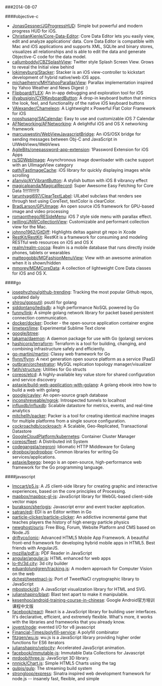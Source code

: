 ###2014-08-07

####objective-c
* [JonasGessner/JGProgressHUD](https://github.com/JonasGessner/JGProgressHUD): Simple but powerful and modern progress HUD for iOS.
* [ChristianKienle/Core-Data-Editor](https://github.com/ChristianKienle/Core-Data-Editor): Core Data Editor lets you easily view, edit and analyze applications‘ data. Core Data Editor is compatible with Mac and iOS applications and supports XML, SQLite and binary stores, visualizes all relationships and is able to edit the data and generate Objective-C code for the data model.
* [callumboddy/CBZSplashView](https://github.com/callumboddy/CBZSplashView): Twitter style Splash Screen View. Grows to reveal the Initial view behind
* [lokimeyburg/Stacker](https://github.com/lokimeyburg/Stacker): Stacker is an iOS view-controller to kickstart development of hybrid native/web iOS apps.
* [michaelhenry/MHYahooParallaxView](https://github.com/michaelhenry/MHYahooParallaxView): Parallax implementation inspired by Yahoo Weather and News Digest :)
* [Flipboard/FLEX](https://github.com/Flipboard/FLEX): An in-app debugging and exploration tool for iOS
* [illyabusigin/CYRKeyboardButton](https://github.com/illyabusigin/CYRKeyboardButton): A drop-in keyboard button that mimics the look, feel, and functionality of the native iOS keyboard buttons
* [VAlexander/Chameleon](https://github.com/VAlexander/Chameleon): A Lightweight x Powerful Flat Color Framework for iOS
* [nopshusang/SACalendar](https://github.com/nopshusang/SACalendar): Easy to use and customizable iOS 7 Calendar
* [AFNetworking/AFNetworking](https://github.com/AFNetworking/AFNetworking): A delightful iOS and OS X networking framework
* [marcuswestin/WebViewJavascriptBridge](https://github.com/marcuswestin/WebViewJavascriptBridge): An iOS/OSX bridge for sending messages between Obj-C and JavaScript in UIWebViews/WebViews
* [AgileBits/onepassword-app-extension](https://github.com/AgileBits/onepassword-app-extension): 1Password Extension for iOS Apps
* [rs/SDWebImage](https://github.com/rs/SDWebImage): Asynchronous image downloader with cache support with an UIImageView category
* [path/FastImageCache](https://github.com/path/FastImageCache): iOS library for quickly displaying images while scrolling
* [a1anyip/AYVibrantButton](https://github.com/a1anyip/AYVibrantButton): A stylish button with iOS 8 vibrancy effect
* [magicalpanda/MagicalRecord](https://github.com/magicalpanda/MagicalRecord): Super Awesome Easy Fetching for Core Data 1!!!11!!!!1!
* [taruntyagi697/ClearTextLabel](https://github.com/taruntyagi697/ClearTextLabel): UILabel subclass that renders see through text using CoreText, textColor is clearColor.
* [BradLarson/GPUImage](https://github.com/BradLarson/GPUImage): An open source iOS framework for GPU-based image and video processing
* [romaonthego/RESideMenu](https://github.com/romaonthego/RESideMenu): iOS 7 style side menu with parallax effect.
* [jwilling/JNWCollectionView](https://github.com/jwilling/JNWCollectionView): Customizable and performant collection view for the Mac.
* [johnno1962/GitDiff](https://github.com/johnno1962/GitDiff): Highlights deltas against git repo in Xcode
* [RestKit/RestKit](https://github.com/RestKit/RestKit): RestKit is a framework for consuming and modeling RESTful web resources on iOS and OS X
* [realm/realm-cocoa](https://github.com/realm/realm-cocoa): Realm is a mobile database that runs directly inside phones, tablets or wearables
* [matteogobbi/MGFashionMenuView](https://github.com/matteogobbi/MGFashionMenuView): View with an awesome animation when it is shown/hidden
* [mmorey/MDMCoreData](https://github.com/mmorey/MDMCoreData): A collection of lightweight Core Data classes for iOS and OS X.

####go
* [josephyzhou/github-trending](https://github.com/josephyzhou/github-trending): Tracking the most popular Github repos, updated daily
* [shirou/gopsutil](https://github.com/shirou/gopsutil): psutil for golang
* [siddontang/ledisdb](https://github.com/siddontang/ledisdb): a high performance NoSQL powered by Go
* [funny/link](https://github.com/funny/link): A simple golang network library for packet based persistent connection communication.
* [docker/docker](https://github.com/docker/docker): Docker - the open-source application container engine
* [limetext/lime](https://github.com/limetext/lime): Experimental Sublime Text clone
* [google/btree](https://github.com/google/btree): 
* [takama/daemon](https://github.com/takama/daemon): A daemon package for use with Go (golang) services
* [hashicorp/terraform](https://github.com/hashicorp/terraform): Terraform is a tool for building, changing, and combining infrastructure safely and efficiently.
* [go-martini/martini](https://github.com/go-martini/martini): Classy web framework for Go
* [flynn/flynn](https://github.com/flynn/flynn): A next generation open source platform as a service (PaaS)
* [outbrain/orchestrator](https://github.com/outbrain/orchestrator): MySQL replication topology manager/visualizer
* [fatih/structure](https://github.com/fatih/structure): Utilities for Go structs
* [coreos/etcd](https://github.com/coreos/etcd): A highly-available key value store for shared configuration and service discovery
* [astaxie/build-web-application-with-golang](https://github.com/astaxie/build-web-application-with-golang): A golang ebook intro how to build a web with golang
* [google/cayley](https://github.com/google/cayley): An open-source graph database
* [inconshreveable/ngrok](https://github.com/inconshreveable/ngrok): Introspected tunnels to localhost
* [influxdb/influxdb](https://github.com/influxdb/influxdb): Scalable datastore for metrics, events, and real-time analytics
* [mitchellh/packer](https://github.com/mitchellh/packer): Packer is a tool for creating identical machine images for multiple platforms from a single source configuration.
* [cockroachdb/cockroach](https://github.com/cockroachdb/cockroach): A Scalable, Geo-Replicated, Transactional Datastore
* [GoogleCloudPlatform/kubernetes](https://github.com/GoogleCloudPlatform/kubernetes): Container Cluster Manager
* [coreos/fleet](https://github.com/coreos/fleet): A Distributed init System
* [codegangsta/negroni](https://github.com/codegangsta/negroni): Idiomatic HTTP Middleware for Golang
* [dropbox/godropbox](https://github.com/dropbox/godropbox): Common libraries for writing Go services/applications.
* [astaxie/beego](https://github.com/astaxie/beego): beego is an open-source, high-performance web framework for the Go programming language.

####javascript
* [lmccart/p5.js](https://github.com/lmccart/p5.js): A JS client-side library for creating graphic and interactive experiences, based on the core principles of Processing.
* [mapbox/mapbox-gl-js](https://github.com/mapbox/mapbox-gl-js): JavaScript library for WebGL-based client-side vector maps
* [burakson/sherlogjs](https://github.com/burakson/sherlogjs): Javascript error and event tracker application.
* [satran/edi](https://github.com/satran/edi): EDI is an Editor written in Go
* [particle-clicker/particle-clicker](https://github.com/particle-clicker/particle-clicker): An addictive incremental game that teaches players the history of high energy particle physics
* [newghost/ourjs](https://github.com/newghost/ourjs): Free Blog, Forum, Website Platform and CMS  based on Node.JS
* [driftyco/ionic](https://github.com/driftyco/ionic): Advanced HTML5 Mobile App Framework. A beautiful front-end framework for developing hybrid mobile apps in HTML5. Best friends with AngularJS.
* [mozilla/pdf.js](https://github.com/mozilla/pdf.js): PDF Reader in JavaScript
* [angular/angular.js](https://github.com/angular/angular.js): HTML enhanced for web apps
* [lo-th/3d.city](https://github.com/lo-th/3d.city): 3d city builder
* [eduardolundgren/tracking.js](https://github.com/eduardolundgren/tracking.js): A modern approach for Computer Vision on the web
* [dchest/tweetnacl-js](https://github.com/dchest/tweetnacl-js): Port of TweetNaCl cryptographic library to JavaScript
* [mbostock/d3](https://github.com/mbostock/d3): A JavaScript visualization library for HTML and SVG.
* [julianshapiro/blast](https://github.com/julianshapiro/blast): Blast text apart to make it manipulable.
* [kesenhoo/android-training-course-in-chinese](https://github.com/kesenhoo/android-training-course-in-chinese): Google Android官方培训课程中文版
* [facebook/react](https://github.com/facebook/react): React is a JavaScript library for building user interfaces. It's declarative, efficient, and extremely flexible. What's more, it works with the libraries and frameworks that you already know.
* [joyent/node](https://github.com/joyent/node): evented I/O for v8 javascript
* [Financial-Times/polyfill-service](https://github.com/Financial-Times/polyfill-service): A polyfill combinator
* [fitzgen/wu.js](https://github.com/fitzgen/wu.js): wu.js is a JavaScript library providing higher order functions for ES6 iterators
* [julianshapiro/velocity](https://github.com/julianshapiro/velocity): Accelerated JavaScript animation.
* [facebook/immutable-js](https://github.com/facebook/immutable-js): Immutable Data Collections for Javascript
* [mrdoob/three.js](https://github.com/mrdoob/three.js): JavaScript 3D library.
* [nnnick/Chart.js](https://github.com/nnnick/Chart.js): Simple HTML5 Charts using the <canvas> tag
* [gulpjs/gulp](https://github.com/gulpjs/gulp): The streaming build system
* [strongloop/express](https://github.com/strongloop/express): Sinatra inspired web development framework for node.js -- insanely fast, flexible, and simple
